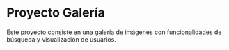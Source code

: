 # Proyecto Galería

Este proyecto consiste en una galería de imágenes con funcionalidades de búsqueda y visualización de usuarios.
